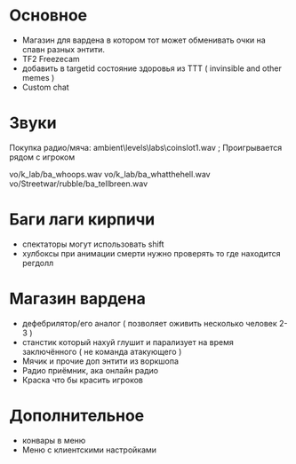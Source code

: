 # Основное
- Магазин для вардена в котором тот может обменивать очки на спавн разных энтити.
- TF2 Freezecam
- добавить в targetid состояние здоровья из TTT ( invinsible and other memes )
- Custom chat

# Звуки
Покупка радио/мяча: ambient\levels\labs\coinslot1.wav ; Проигрывается рядом с игроком

vo/k_lab/ba_whoops.wav
vo/k_lab/ba_whatthehell.wav
vo/Streetwar/rubble/ba_tellbreen.wav

# Баги лаги кирпичи
- спектаторы могут использовать shift
- хулбоксы при анимации смерти нужно проверять то где находится регдолл

# Магазин вардена
- дефебрилятор/его аналог ( позволяет оживить несколько человек 2-3 )
- станстик который нахуй глушит и парализует на время заключённого ( не команда атакующего )
- Мячик и прочие доп энтити из воркшопа
- Радио приёмник, ака онлайн радио
- Краска что бы красить игроков

# Дополнительное
- конвары в меню
- Меню с клиентскими настройками
